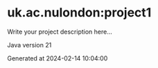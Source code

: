 # uk.ac.nulondon:project1

Write your project description here...

Java version 21

Generated at 2024-02-14 10:04:00
